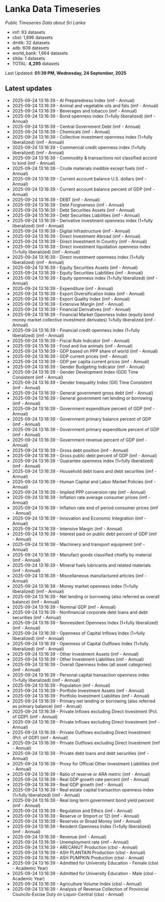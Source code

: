 # Lanka Data Timeseries
*Public Timeseries Data about Sri Lanka*

* imf: 93 datasets
* cbsl: 1,896 datasets
* dmtlk: 32 datasets
* adb: 609 datasets
* world_bank: 1,664 datasets
* sltda: 1 datasets
* TOTAL: **4,295** datasets

Last Updated: **01:39 PM, Wednesday, 24 September, 2025**

## Latest updates

* 2025-09-24 13:16:39 - AI Preparedness Index (imf - Annual)
* 2025-09-24 13:16:39 - Animal and vegetable oils and fats (imf - Annual)
* 2025-09-24 13:16:39 - Beverages and tobacco (imf - Annual)
* 2025-09-24 13:16:39 - Bond openness index (1=fully liberalized) (imf - Annual)
* 2025-09-24 13:16:39 - Central Government Debt (imf - Annual)
* 2025-09-24 13:16:39 - Chemicals (imf - Annual)
* 2025-09-24 13:16:39 - Collective investment openness index (1=fully liberalized) (imf - Annual)
* 2025-09-24 13:16:39 - Commercial credit openness index (1=fully liberalized) (imf - Annual)
* 2025-09-24 13:16:39 - Commodity & transactions not classified accord to kind (imf - Annual)
* 2025-09-24 13:16:39 - Crude materials inedible except fuels (imf - Annual)
* 2025-09-24 13:16:39 - Current account balance U.S. dollars (imf - Annual)
* 2025-09-24 13:16:39 - Current account balance percent of GDP (imf - Annual)
* 2025-09-24 13:16:39 - DEBT (imf - Annual)
* 2025-09-24 13:16:39 - Debt Forgiveness (imf - Annual)
* 2025-09-24 13:16:39 - Debt Securities Assets (imf - Annual)
* 2025-09-24 13:16:39 - Debt Securities Liabilities (imf - Annual)
* 2025-09-24 13:16:39 - Derivative investment openness index (1=fully liberalized) (imf - Annual)
* 2025-09-24 13:16:39 - Digital Infrastructure (imf - Annual)
* 2025-09-24 13:16:39 - Direct Investment Abroad (imf - Annual)
* 2025-09-24 13:16:39 - Direct Investment In Country (imf - Annual)
* 2025-09-24 13:16:39 - Direct investment liquidation openness index (1=fully liberalized) (imf - Annual)
* 2025-09-24 13:16:39 - Direct investment openness index (1=fully liberalized) (imf - Annual)
* 2025-09-24 13:16:39 - Equity Securities Assets (imf - Annual)
* 2025-09-24 13:16:39 - Equity Securities Liabilities (imf - Annual)
* 2025-09-24 13:16:39 - Equity openness index (1=fully liberalized) (imf - Annual)
* 2025-09-24 13:16:39 - Expenditure (imf - Annual)
* 2025-09-24 13:16:39 - Export Diversification Index (imf - Annual)
* 2025-09-24 13:16:39 - Export Quality Index (imf - Annual)
* 2025-09-24 13:16:39 - Extensive Margin (imf - Annual)
* 2025-09-24 13:16:39 - Financial Derivatives (imf - Annual)
* 2025-09-24 13:16:39 - Financial Market Openness Index (equity bond money market collective investment derivates) 1=fully liberalized (imf - Annual)
* 2025-09-24 13:16:39 - Financial credit openness index (1=fully liberalized) (imf - Annual)
* 2025-09-24 13:16:39 - Fiscal Rule Indicator (imf - Annual)
* 2025-09-24 13:16:39 - Food and live animals (imf - Annual)
* 2025-09-24 13:16:39 - GDP based on PPP share of world (imf - Annual)
* 2025-09-24 13:16:39 - GDP current prices (imf - Annual)
* 2025-09-24 13:16:39 - GDP per capita current prices (imf - Annual)
* 2025-09-24 13:16:39 - Gender Budgeting Indicator (imf - Annual)
* 2025-09-24 13:16:39 - Gender Development Index (GDI) Time Consistent (imf - Annual)
* 2025-09-24 13:16:39 - Gender Inequality Index (GII) Time Consistent (imf - Annual)
* 2025-09-24 13:16:39 - General government gross debt (imf - Annual)
* 2025-09-24 13:16:39 - General government net lending or borrowing (imf - Annual)
* 2025-09-24 13:16:39 - Government expenditure percent of GDP (imf - Annual)
* 2025-09-24 13:16:39 - Government primary balance percent of GDP (imf - Annual)
* 2025-09-24 13:16:39 - Government primary expenditure percent of GDP (imf - Annual)
* 2025-09-24 13:16:39 - Government revenue percent of GDP (imf - Annual)
* 2025-09-24 13:16:39 - Gross debt position (imf - Annual)
* 2025-09-24 13:16:39 - Gross public debt percent of GDP (imf - Annual)
* 2025-09-24 13:16:39 - Guarantee openness index (1=fully liberalized) (imf - Annual)
* 2025-09-24 13:16:39 - Household debt loans and debt securities (imf - Annual)
* 2025-09-24 13:16:39 - Human Capital and Labor Market Policies (imf - Annual)
* 2025-09-24 13:16:39 - Implied PPP conversion rate (imf - Annual)
* 2025-09-24 13:16:39 - Inflation rate average consumer prices (imf - Annual)
* 2025-09-24 13:16:39 - Inflation rate end of period consumer prices (imf - Annual)
* 2025-09-24 13:16:39 - Innovation and Economic Integration (imf - Annual)
* 2025-09-24 13:16:39 - Intensive Margin (imf - Annual)
* 2025-09-24 13:16:39 - Interest paid on public debt percent of GDP (imf - Annual)
* 2025-09-24 13:16:39 - Machinery and transport equipment (imf - Annual)
* 2025-09-24 13:16:39 - Manufact goods classified chiefly by material (imf - Annual)
* 2025-09-24 13:16:39 - Mineral fuels lubricants and related materials (imf - Annual)
* 2025-09-24 13:16:39 - Miscellaneous manufactured articles (imf - Annual)
* 2025-09-24 13:16:39 - Money market openness index (1=fully liberalized) (imf - Annual)
* 2025-09-24 13:16:39 - Net lending or borrowing (also referred as overall balance) (imf - Annual)
* 2025-09-24 13:16:39 - Nominal GDP (imf - Annual)
* 2025-09-24 13:16:39 - Nonfinancial corporate debt loans and debt securities (imf - Annual)
* 2025-09-24 13:16:39 - Nonresident Openness Index (1=fully liberalized) (imf - Annual)
* 2025-09-24 13:16:39 - Openness of Capital Inflows Index (1=fully liberalized) (imf - Annual)
* 2025-09-24 13:16:39 - Openness of Capital Outflows Index (1=fully liberalized) (imf - Annual)
* 2025-09-24 13:16:39 - Other Investment Assets (imf - Annual)
* 2025-09-24 13:16:39 - Other Investment Liabilities (imf - Annual)
* 2025-09-24 13:16:39 - Overall Openness Index (all asset categories) (imf - Annual)
* 2025-09-24 13:16:39 - Personal capital transaction openness index (1=fully liberalized) (imf - Annual)
* 2025-09-24 13:16:39 - Population (imf - Annual)
* 2025-09-24 13:16:39 - Portfolio Investment Assets (imf - Annual)
* 2025-09-24 13:16:39 - Portfolio Investment Liabilities (imf - Annual)
* 2025-09-24 13:16:39 - Primary net lending or borrowing (also referred as primary balance) (imf - Annual)
* 2025-09-24 13:16:39 - Private Inflows excluding Direct Investment (Pct. of GDP) (imf - Annual)
* 2025-09-24 13:16:39 - Private Inflows excluding Direct Investment (imf - Annual)
* 2025-09-24 13:16:39 - Private Outflows excluding Direct Investment (Pct. of GDP) (imf - Annual)
* 2025-09-24 13:16:39 - Private Outflows excluding Direct Investment (imf - Annual)
* 2025-09-24 13:16:39 - Private debt loans and debt securities (imf - Annual)
* 2025-09-24 13:16:39 - Proxy for Official Other Investment Liabilities (imf - Annual)
* 2025-09-24 13:16:39 - Ratio of reserve or ARA metric (imf - Annual)
* 2025-09-24 13:16:39 - Real GDP growth rate percent (imf - Annual)
* 2025-09-24 13:16:39 - Real GDP growth (imf - Annual)
* 2025-09-24 13:16:39 - Real estate capital transaction openness index (1=fully liberalized) (imf - Annual)
* 2025-09-24 13:16:39 - Real long term government bond yield percent (imf - Annual)
* 2025-09-24 13:16:39 - Regulation and Ethics (imf - Annual)
* 2025-09-24 13:16:39 - Reserve or (Import or 12) (imf - Annual)
* 2025-09-24 13:16:39 - Reserves or Broad Money (imf - Annual)
* 2025-09-24 13:16:39 - Resident Openness Index (1=fully liberalized) (imf - Annual)
* 2025-09-24 13:16:39 - Revenue (imf - Annual)
* 2025-09-24 13:16:39 - Unemployment rate (imf - Annual)
* 2025-09-24 13:16:39 - ARECANUT Production (cbsl - Annual)
* 2025-09-24 13:16:39 - ASH PLANTAIN Production (cbsl - Annual)
* 2025-09-24 13:16:39 - ASH PUMPKIN Production (cbsl - Annual)
* 2025-09-24 13:16:39 - Admitted for University Education - Female (cbsl - Academic Year)
* 2025-09-24 13:16:39 - Admitted for University Education - Male (cbsl - Academic Year)
* 2025-09-24 13:16:39 - Agriculture Volume Index (cbsl - Annual)
* 2025-09-24 13:16:39 - Analysis of Revenue Collection of Provincial Councils-Excise Duty on Liquor-Central (cbsl - Annual)